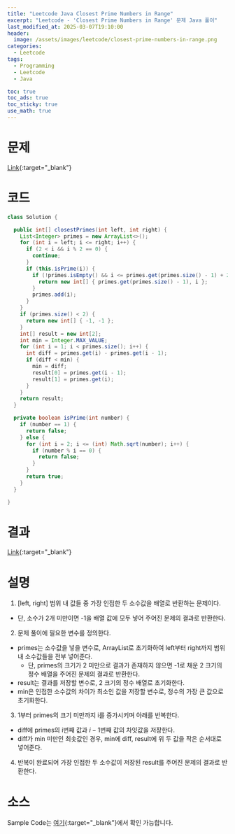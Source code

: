 ```yaml
---
title: "Leetcode Java Closest Prime Numbers in Range"
excerpt: "Leetcode - 'Closest Prime Numbers in Range' 문제 Java 풀이"
last_modified_at: 2025-03-07T19:10:00
header:
  image: /assets/images/leetcode/closest-prime-numbers-in-range.png
categories:
  - Leetcode
tags:
  - Programming
  - Leetcode
  - Java

toc: true
toc_ads: true
toc_sticky: true
use_math: true
---
```

# 문제
[Link](https://leetcode.com/problems/closest-prime-numbers-in-range/){:target="_blank"}

# 코드
```java
class Solution {

  public int[] closestPrimes(int left, int right) {
    List<Integer> primes = new ArrayList<>();
    for (int i = left; i <= right; i++) {
      if (2 < i && i % 2 == 0) {
        continue;
      }
      if (this.isPrime(i)) {
        if (!primes.isEmpty() && i <= primes.get(primes.size() - 1) + 2) {
          return new int[] { primes.get(primes.size() - 1), i };
        }
        primes.add(i);
      }
    }
    if (primes.size() < 2) {
      return new int[] { -1, -1 };
    }
    int[] result = new int[2];
    int min = Integer.MAX_VALUE;
    for (int i = 1; i < primes.size(); i++) {
      int diff = primes.get(i) - primes.get(i - 1);
      if (diff < min) {
        min = diff;
        result[0] = primes.get(i - 1);
        result[1] = primes.get(i);
      }
    }
    return result;
  }

  private boolean isPrime(int number) {
    if (number == 1) {
      return false;
    } else {
      for (int i = 2; i <= (int) Math.sqrt(number); i++) {
        if (number % i == 0) {
          return false;
        }
      }
      return true;
    }
  }

}
```

# 결과
[Link](https://leetcode.com/problems/closest-prime-numbers-in-range/submissions/1565858608/){:target="_blank"}

# 설명
1. [left, right] 범위 내 값들 중 가장 인접한 두 소수값을 배열로 반환하는 문제이다.
- 단, 소수가 2개 미만이면 -1을 배열 값에 모두 넣어 주어진 문제의 결과로 반환한다.

2. 문제 풀이에 필요한 변수를 정의한다.
- primes는 소수값을 넣을 변수로, ArrayList로 초기화하여 left부터 right까지 범위 내 소수값들을 전부 넣어준다.
  - 단, primes의 크기가 2 미만으로 결과가 존재하지 않으면 -1로 채운 2 크기의 정수 배열을 주어진 문제의 결과로 반환한다.
- result는 결과를 저장할 변수로, 2 크기의 정수 배열로 초기화한다.
- min은 인접한 소수값의 차이가 최소인 값을 저장할 변수로, 정수의 가장 큰 값으로 초기화한다.

3. 1부터 primes의 크기 미만까지 i를 증가시키며 아래를 반복한다.
- diff에 primes의 i번째 값과 $i - 1$번째 값의 차잇값을 저장한다.
- diff가 min 미만인 최솟값인 경우, min에 diff, result에 위 두 값을 작은 순서대로 넣어준다.

4. 반복이 완료되어 가장 인접한 두 소수값이 저장된 result를 주어진 문제의 결과로 반환한다.

# 소스
Sample Code는 [여기](https://github.com/GracefulSoul/leetcode/blob/master/src/main/java/gracefulsoul/problems/ClosestPrimeNumbersInRange.java){:target="_blank"}에서 확인 가능합니다.